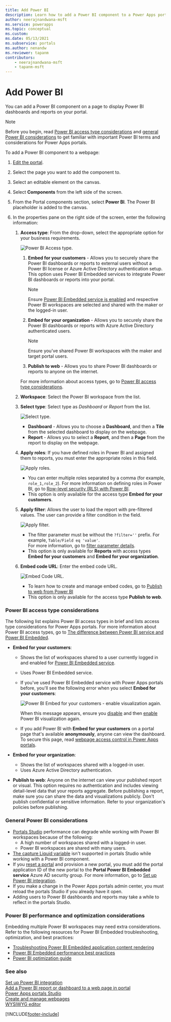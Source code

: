 ```yaml
---
title: Add Power BI
description: Learn how to add a Power BI component to a Power Apps portals webpage. Get familiar with considerations about Power BI access types.
author: neerajnandwana-msft
ms.service: powerapps
ms.topic: conceptual
ms.custom: 
ms.date: 05/13/2021
ms.subservice: portals
ms.author: nenandw
ms.reviewer: tapanm
contributors:
    - neerajnandwana-msft
    - tapanm-msft
---
```


# Add Power BI

You can add a Power BI component on a page to display Power BI dashboards and reports on your portal.

> [!NOTE]
> Before you begin, read [Power BI access type considerations](#power-bi-access-type-considerations) and [general Power BI considerations](#general-power-bi-considerations) to get familiar with important Power BI terms and considerations for Power Apps portals.

To add a Power BI component to a webpage:

1. [Edit the
    portal](../portals/manage-existing-portals.md#edit).

1. Select the page you want to add the component to.

1. Select an editable element on the canvas.

1. Select **Components** from the left side of the screen.

1. From the Portal components section, select **Power BI**. The Power BI placeholder is added to the canvas.

1. In the properties pane on the right side of the screen, enter the following information:

    1. **Access type**: From the drop-down, select the appropriate option for your business requirements.

        ![Power BI Access type.](media/powerbi-access-type.png "Power BI Access type")

        1. **Embed for your customers** - Allows you to securely share the Power BI dashboards or reports to external users without a Power BI license or Azure Active Directory authentication setup. This option uses Power BI Embedded services to integrate Power BI dashboards or reports into your portal.
            > [!NOTE]
            > Ensure [Power BI Embedded service is enabled](../portals/admin/set-up-power-bi-integration.md#enable-power-bi-embedded-service) and respective Power BI workspaces are selected and shared with the maker or the logged-in user.

        1. **Embed for your organization** - Allows you to securely share the Power BI dashboards or reports with Azure Active Directory authenticated users.

            > [!NOTE]
            > Ensure you've shared Power BI workspaces with the maker and target portal users.

        3. **Publish to web** - Allows you to share Power BI dashboards or reports to anyone on the internet.

        For more information about access types, go to [Power BI access type considerations](#power-bi-access-type-considerations).

    1. **Workspace**: Select the Power BI workspace from the list.

    1. **Select type**: Select type as *Dashboard* or *Report* from the list.

        ![Select type.](media/type-powerbi.png "Select type")

        - **Dashboard** - Allows you to choose a **Dashboard**, and then a **Tile** from the selected dashboard to display on the webpage.
        - **Report** - Allows you to select a **Report**, and then a **Page** from the report to display on the webpage.

    1. **Apply roles**: If you have defined roles in Power BI and assigned them to reports, you must enter the appropriate roles in this field.

        ![Apply roles.](media/apply-roles-powerbi.png "Apply roles")
    
        - You can enter multiple roles separated by a comma (for example, `role_1,role_2`). For more information on defining roles in Power BI, go to [Row-level security (RLS) with Power BI](/power-bi/service-admin-rls). <br>
        - This option is only available for the access type **Embed for your customers**.

    1. **Apply filter**: Allows the user to load the report with pre-filtered values. The user can provide a filter condition in the field. 
        
        ![Apply filter.](media/apply-filter-powerbi.png "Apply filter")

        - The filter parameter must be without the `?filter=''` prefix. For example, `Table/Field eq 'value'`.
        <br> For more information, go to [filter parameter details](/power-bi/service-url-filters).
        - This option is only available for **Reports** with access types **Embed for your customers** and **Embed for your organization**.

    1. **Embed code URL**: Enter the embed code URL.
    
        ![Embed Code URL.](media/embed-code-url.png "Embed Code URL")

        - To learn how to create and manage embed codes, go to [Publish to web from Power BI](/power-bi/service-publish-to-web)
        - This option is only available for the access type **Publish to web**.

### Power BI access type considerations

The following list explains Power BI access types in brief and lists access type considerations for Power Apps portals. For more information about Power BI access types, go to [The difference between Power BI service and Power BI Embedded](/power-bi/developer/embedded/embedded-faq#how-is-power-bi-embedded-different-from-power-bi-the-service).

- **Embed for your customers**:
    - Shows the list of workspaces shared to a user currently logged in and enabled for [Power BI Embedded service](../portals/admin/set-up-power-bi-integration.md#enable-power-bi-embedded-service).
    - Uses Power BI Embedded service.
    - If you've used Power BI Embedded service with Power Apps portals before, you'll see the following error when you select **Embed for your customers**:

        ![Power BI Embed for your customers - enable visualization again.](media/embed-power-bi-visualization-enable-again.png)
    
        When this message appears, ensure you [disable](../portals/admin/set-up-power-bi-integration.md#disable-power-bi-visualization) and then [enable](../portals/admin/set-up-power-bi-integration.md#enable-power-bi-visualization) Power BI visualization again.
    - If you add Power BI with **Embed for your customers** on a portal page that's available **anonymously**, anyone can view the dashboard. To secure this page, read [webpage access control in Power Apps portals](../portals/configure/webpage-access-control.md).

- **Embed for your organization**:

    - Shows the list of workspaces shared with a logged-in user.
    - Uses Azure Active Directory authentication.

- **Publish to web**: Anyone on the internet can view your published report or visual. This option requires no authentication and includes viewing detail-level data that your reports aggregate. Before publishing a report, make sure you can share the data and visualizations publicly. Don't publish confidential or sensitive information. Refer to your organization's policies before publishing.

### General Power BI considerations

- [Portals Studio](../portals/portal-designer-anatomy.md) performance can degrade while working with Power BI workspaces because of the following:
    - A high number of workspaces shared with a logged-in user.
    - Power BI workspaces are shared with many users.
- [The capture Liquid variable](../portals/liquid/portals-entity-tags.md#powerbi) isn't supported in portals Studio while working with a Power BI component.
- If you [reset a portal](../portals/admin/reset-portal.md) and provision a new portal, you must add the portal application ID of the new portal to the **Portal Power BI Embedded service** Azure AD security group. For more information, go to [Set up Power BI integration](../portals/admin/set-up-power-bi-integration.md#create-security-group-and-add-to-power-bi-account).
- If you make a change in the Power Apps portals admin center, you must reload the portals Studio if you already have it open.
- Adding users to Power BI dashboards and reports may take a while to reflect in the portals Studio.

### Power BI performance and optimization considerations

Embedding multiple Power BI workspaces may need extra considerations. Refer to the following resources for Power BI Embedded troubleshooting, optimization, and best practices:

- [Troubleshooting Power BI Embedded application content rendering](/power-bi/developer/embedded/embedded-troubleshoot#content-rendering)
- [Power BI Embedded performance best practices](/power-bi/developer/embedded/embedded-performance-best-practices)
- [Power BI optimization guide](/power-bi/guidance/power-bi-optimization)

### See also

[Set up Power BI integration](admin/set-up-power-bi-integration.md) <br>
[Add a Power BI report or dashboard to a web page in portal](admin/add-powerbi-report.md) <br>
[Power Apps portals Studio](portal-designer-anatomy.md) <br>
[Create and manage webpages](create-manage-webpages.md) <br>
[WYSIWYG editor](compose-page.md)


[!INCLUDE[footer-include](../../includes/footer-banner.md)]
